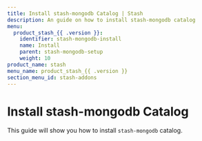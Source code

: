 ```yaml
---
title: Install stash-mongodb Catalog | Stash
description: An guide on how to install stash-mongodb catalog
menu:
  product_stash_{{ .version }}:
    identifier: stash-mongodb-install
    name: Install
    parent: stash-mongodb-setup
    weight: 10
product_name: stash
menu_name: product_stash_{{ .version }}
section_menu_id: stash-addons
---
```


# Install stash-mongodb Catalog

This guide will show you how to install `stash-mongodb` catalog.
